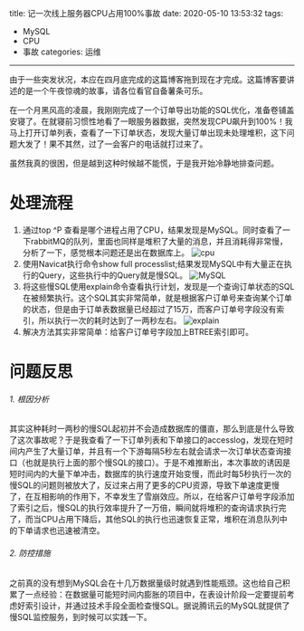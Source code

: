 title: 记一次线上服务器CPU占用100%事故
date: 2020-05-10 13:53:32
tags:
  - MySQL
  - CPU
  - 事故
categories: 运维
---
由于一些突发状况，本应在四月底完成的这篇博客拖到现在才完成。这篇博客要讲述的是一个午夜惊魂的故事，请各位看官自备薯条可乐。
<!--more-->
在一个月黑风高的凌晨，我刚刚完成了一个订单导出功能的SQL优化，准备卷铺盖安寝了。在就寝前习惯性地看了一眼服务器数据，突然发现CPU飙升到100%！我马上打开订单列表，查看了一下订单状态，发现大量订单出现未处理堆积，这下问题大发了！果不其然，过了一会客户的电话就打过来了。

虽然我真的很困，但是越到这种时候越不能慌，于是我开始冷静地排查问题。

# 处理流程
1. 通过top ^P 查看是哪个进程占用了CPU，结果发现是MySQL。同时查看了一下rabbitMQ的队列，里面也同样是堆积了大量的消息，并且消耗得非常慢，分析了一下，感觉根本问题还是出在数据库上。
![cpu](https://img-blog.csdn.net/20171204094729487?watermark/2/text/aHR0cDovL2Jsb2cuY3Nkbi5uZXQvamltc2hlbg==/font/5a6L5L2T/fontsize/400/fill/I0JBQkFCMA==/dissolve/70/gravity/Center "使用top命令查看资源占用情况")
2. 使用Navicat执行命令show full processlist;结果发现MySQL中有大量正在执行的Query，这些执行中的Query就是慢SQL。
![MySQL](https://img-blog.csdn.net/20171204094808774?watermark/2/text/aHR0cDovL2Jsb2cuY3Nkbi5uZXQvamltc2hlbg==/font/5a6L5L2T/fontsize/400/fill/I0JBQkFCMA==/dissolve/70/gravity/Center "查看MySQL执行情况")
3. 将这些慢SQL使用explain命令查看执行计划，发现是一个查询订单状态的SQL在被频繁执行。这个SQL其实非常简单，就是根据客户订单号来查询某个订单的状态，但是由于订单表数据量已经超过了15万，而客户订单号字段没有索引，所以执行一次的耗时达到了一两秒左右。
![explain](https://img-blog.csdn.net/20171204094825899?watermark/2/text/aHR0cDovL2Jsb2cuY3Nkbi5uZXQvamltc2hlbg==/font/5a6L5L2T/fontsize/400/fill/I0JBQkFCMA==/dissolve/70/gravity/Center "使用explain命令查看执行计划")
4. 解决方法其实非常简单：给客户订单号字段加上BTREE索引即可。

# 问题反思
###### 1. 根因分析
其实这种耗时一两秒的慢SQL起初并不会造成数据库的僵直，那么到底是什么导致了这次事故呢？于是我查看了一下订单列表和下单接口的accesslog，发现在短时间内产生了大量订单，并且有一个下游每隔5秒左右就会请求一次订单状态查询接口（也就是执行上面的那个慢SQL的接口）。于是不难推断出，本次事故的诱因是短时间内的大量下单冲击，数据库的执行速度开始变慢，而此时每5秒执行一次的慢SQL的问题则被放大了，反过来占用了更多的CPU资源，导致下单速度更慢了，在互相影响的作用下，不幸发生了雪崩效应。所以，在给客户订单号字段添加了索引之后，慢SQL的执行效率提升了一万倍，瞬间就将堆积的查询请求执行完了，而当CPU占用下降后，其他SQL的执行也迅速恢复正常，堆积在消息队列中的下单请求也迅速被清空。

###### 2. 防控措施
之前真的没有想到MySQL会在十几万数据量级时就遇到性能瓶颈。这也给自己积累了一点经验：在数据量可能短时间内膨胀的项目中，在表设计阶段一定要提前考虑好索引设计，并通过技术手段全面检查慢SQL。据说腾讯云的MySQL就提供了慢SQL监控服务，到时候可以实践一下。